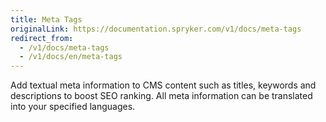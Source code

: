 ```yaml
---
title: Meta Tags
originalLink: https://documentation.spryker.com/v1/docs/meta-tags
redirect_from:
  - /v1/docs/meta-tags
  - /v1/docs/en/meta-tags
---
```


Add textual meta information to CMS content such as titles, keywords and descriptions to boost SEO ranking. All meta information can be translated into your specified languages.
